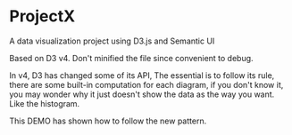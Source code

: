 # ProjectX
A data visualization project using D3.js and Semantic UI

Based on D3 v4.
Don't minified the file since convenient to debug.

In v4, D3 has changed some of its API, The essential is to follow its rule, there are some built-in computation for each diagram, if you don't know it, you may wonder why it just doesn't show the data as the way you want. Like the histogram.

This DEMO has shown how to follow the new pattern.

